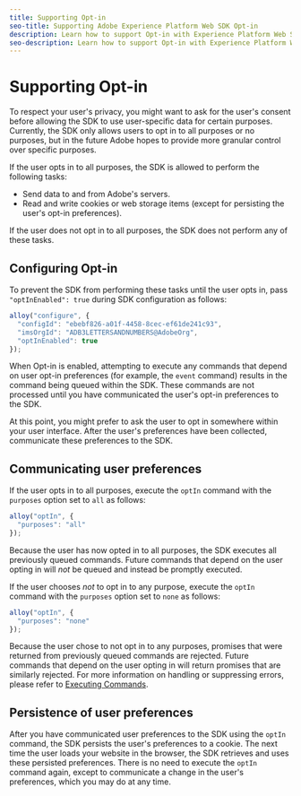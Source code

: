 ```yaml
---
title: Supporting Opt-in
seo-title: Supporting Adobe Experience Platform Web SDK Opt-in
description: Learn how to support Opt-in with Experience Platform Web SDK
seo-description: Learn how to support Opt-in with Experience Platform Web SDK
---
```


# Supporting Opt-in

To respect your user's privacy, you might want to ask for the user's consent before allowing the SDK to use user-specific data for certain purposes. Currently, the SDK only allows users to opt in to all purposes or no purposes, but in the future Adobe hopes to provide more granular control over specific purposes.

If the user opts in to all purposes, the SDK is allowed to perform the following tasks:

* Send data to and from Adobe's servers.
* Read and write cookies or web storage items (except for persisting the user's opt-in preferences).

If the user does not opt in to all purposes, the SDK does not perform any of these tasks.

## Configuring Opt-in

To prevent the SDK from performing these tasks until the user opts in, pass `"optInEnabled": true` during SDK configuration as follows:

```javascript
alloy("configure", {
  "configId": "ebebf826-a01f-4458-8cec-ef61de241c93",
  "imsOrgId": "ADB3LETTERSANDNUMBERS@AdobeOrg",
  "optInEnabled": true
});
```

When Opt-in is enabled, attempting to execute any commands that depend on user opt-in preferences (for example, the `event` command) results in the command being queued within the SDK. These commands are not processed until you have communicated the user's opt-in preferences to the SDK.

At this point, you might prefer to ask the user to opt in somewhere within your user interface. After the user's preferences have been collected, communicate these preferences to the SDK.

## Communicating user preferences

If the user opts in to all purposes, execute the `optIn` command with the `purposes` option set to `all` as follows:

```javascript
alloy("optIn", {
  "purposes": "all"
});
```

Because the user has now opted in to all purposes, the SDK executes all previously queued commands. Future commands that depend on the user opting in will _not_ be queued and instead be promptly executed.

If the user chooses _not_ to opt in to any purpose, execute the `optIn` command with the `purposes` option set to `none` as follows:

```javascript
alloy("optIn", {
  "purposes": "none"
});
```  

Because the user chose to not opt in to any purposes, promises that were returned from previously queued commands are rejected. Future commands that depend on the user opting in will return promises that are similarly rejected. For more information on handling or suppressing errors, please refer to [Executing Commands](executing-commands.md).

## Persistence of user preferences

After you have communicated user preferences to the SDK using the `optIn` command, the SDK persists the user's preferences to a cookie. The next time the user loads your website in the browser, the SDK retrieves and uses these persisted preferences. There is no need to execute the `optIn` command again, except to communicate a change in the user's preferences, which you may do at any time.
